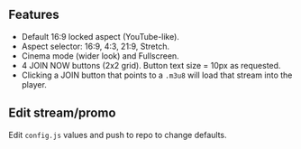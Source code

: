 ## Features
- Default 16:9 locked aspect (YouTube-like).
- Aspect selector: 16:9, 4:3, 21:9, Stretch.
- Cinema mode (wider look) and Fullscreen.
- 4 JOIN NOW buttons (2x2 grid). Button text size = 10px as requested.
- Clicking a JOIN button that points to a `.m3u8` will load that stream into the player.

## Edit stream/promo
Edit `config.js` values and push to repo to change defaults.
